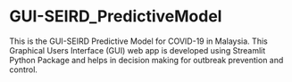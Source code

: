 # GUI-SEIRD_PredictiveModel
This is the GUI-SEIRD Predictive Model for COVID-19 in Malaysia. This Graphical Users Interface (GUI) web app is developed using Streamlit Python Package and helps in decision making for outbreak prevention and control.
